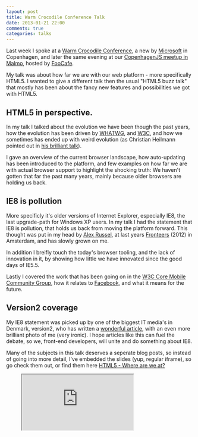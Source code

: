```yaml
---
layout: post
title: Warm Crocodile Conference Talk
date: 2013-01-21 22:00
comments: true
categories: talks
---
```


Last week I spoke at a [Warm Crocodile Conference](http://warmcrocconf.net/), a new by [Microsoft](http://microsoft.com) in Copenhagen, and later the same evening at our [CopenhagenJS meetup in Malmo](http://lanyrd.com/2013/copenhagenjs-january/), hosted by [FooCafe](http://foocafe.org/).

My talk was about how far we are with our web platform - more specifically HTML5. I wanted to give a different talk then the usual "HTML5 buzz talk" that mostly has been about the fancy new features and possibilities we got with HTML5.

<!--more-->

## HTML5 in perspective.
In my talk I talked about the evolution we have been though the past years, how the evolution has been driven by [WHATWG](http://www.whatwg.org/), and [W3C](http://www.w3c.org/), and how we sometimes has ended up with weird evolution (as Christian Heilmann pointed out in [his brilliant talk](http://www.youtube.com/watch?v=B7ahspCqFMs)).

I gave an overview of the current browser landscape, how auto-updating has been introduced to the platform, and few examples on how far we are with actual browser support to highlight the shocking truth: We haven't gotten that far the past many years, mainly because older browsers are holding us back.

## IE8 is pollution
More specificly it's older versions of Internet Explorer, especially IE8, the last upgrade-path for Windows XP users. In my talk I had the statement that IE8 is pollution, that holds us back from moving the platform forward. This thought was put in my head by [Alex Russel](http://infrequently.org/), at last years [Fronteers](http://fronteers.nl/) (2012) in Amsterdam, and has slowly grown on me.

In addition I breifly touch the today's browser tooling, and the lack of innovation in it, by showing how little we have innovated since the good days of IE5.5.

Lastly I covered the work that has been going on in the [W3C Core Mobile Community Group](http://coremob.org/), how it relates to [Facebook](http://facebook.com), and what it means for the future.

## Version2 coverage
My IE8 statement was picked up by one of the biggest IT media's in Denmark, version2, who has written a [wonderful article](http://www.version2.dk/artikel/frontendudvikler-internet-explorer-8-forurening-html5-49943#comment-226337), with an even more brilliant photo of me (very ironic). I hope articles like this can fuel the debate, so we, front-end developers, will unite and do something about IE8.


Many of the subjects in this talk deserves a seperate blog posts, so instead of going into more detail, I've embedded the slides (yup, regular iframe), so go check them out, or find them here <a href="http://auchenberg.github.com/presentations/warmcroc-html5-where-are-we-at/">HTML5 - Where are we at?</a>

<figure class="slides">
  <iframe src="http://auchenberg.github.com/presentations/warmcroc-html5-where-are-we-at/"></iframe>
</figure>


